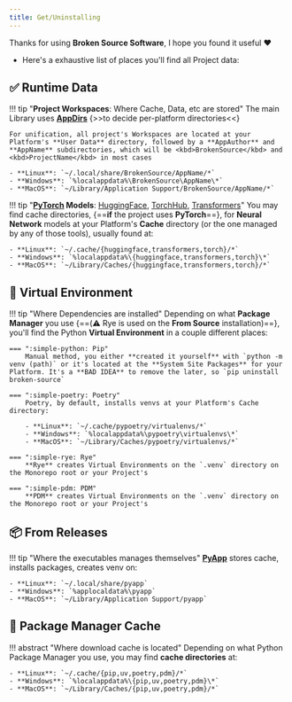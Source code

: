 ```yaml
---
title: Get/Uninstalling
---
```


Thanks for using **Broken Source Software**, I hope you found it useful ❤️

- Here's a exhaustive list of places you'll find all Project data:

## ✅ Runtime Data

!!! tip "**Project Workspaces**: Where Cache, Data, etc are stored"
    The main Library uses [**AppDirs**](https://pypi.org/project/appdirs) {>>to decide per-platform directories<<}

    For unification, all project's Workspaces are located at your Platform's **User Data** directory, followed by a **AppAuthor** and **AppName** subdirectories, which will be <kbd>BrokenSource</kbd> and <kbd>ProjectName</kbd> in most cases

    - **Linux**: `~/.local/share/BrokenSource/AppName/*`
    - **Windows**: `%localappdata%\BrokenSource\AppName\*`
    - **MacOS**: `~/Library/Application Support/BrokenSource/AppName/*`

!!! tip "**[**PyTorch**](https://pytorch.org/) Models**: [HuggingFace](https://huggingface.co/), [TorchHub](https://pytorch.org/hub/), [Transformers](https://github.com/huggingface/transformers)"
    You may find cache directories, {==**if** the project uses **PyTorch**==}, for **Neural Network** models at your Platform's **Cache** directory (or the one managed by any of those tools), usually found at:

    - **Linux**: `~/.cache/{huggingface,transformers,torch}/*`
    - **Windows**: `%localappdata%\{huggingface,transformers,torch}\*`
    - **MacOS**: `~/Library/Caches/{huggingface,transformers,torch}/*`

## 🐍 Virtual Environment

!!! tip "Where Dependencies are installed"
    Depending on what **Package Manager** you use {==(⚠️ Rye is used on the **From Source** installation)==}, you'll find the Python **Virtual Environment** in a couple different places:

    === ":simple-python: Pip"
        Manual method, you either **created it yourself** with `python -m venv (path)` or it's located at the **System Site Packages** for your Platform. It's a **BAD IDEA** to remove the later, so `pip uninstall broken-source`

    === ":simple-poetry: Poetry"
        Poetry, by default, installs venvs at your Platform's Cache directory:

        - **Linux**: `~/.cache/pypoetry/virtualenvs/*`
        - **Windows**: `%localappdata%\pypoetry\virtualenvs\*`
        - **MacOS**: `~/Library/Caches/pypoetry/virtualenvs/*`

    === ":simple-rye: Rye"
        **Rye** creates Virtual Environments on the `.venv` directory on the Monorepo root or your Project's

    === ":simple-pdm: PDM"
        **PDM** creates Virtual Environments on the `.venv` directory on the Monorepo root or your Project's

## 📦 From Releases

!!! tip "Where the executables manages themselves"
    [**PyApp**](https://github.com/ofek/pyapp) stores cache, installs packages, creates venv on:

    - **Linux**: `~/.local/share/pyapp`
    - **Windows**: `%applocaldata%\pyapp`
    - **MacOS**: `~/Library/Application Support/pyapp`

## 🔮 Package Manager Cache

!!! abstract "Where download cache is located"
    Depending on what Python Package Manager you use, you may find **cache directories** at:

    - **Linux**: `~/.cache/{pip,uv,poetry,pdm}/*`
    - **Windows**: `%localappdata%\{pip,uv,poetry,pdm}\*`
    - **MacOS**: `~/Library/Caches/{pip,uv,poetry,pdm}/*`
